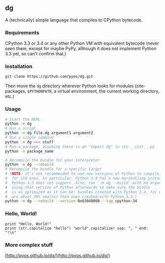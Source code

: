 ## dg

A (technically) simple language that compiles to CPython bytecode.

### Requirements

CPython 3.3 or 3.4 or any other Python VM with equivalent bytecode
(never seen them, except for maybe PyPy, although it does not
implement Python 3.3 yet, so can't confirm that.)

### Installation

```sh
git clone https://github.com/pyos/dg.git
```

Then move the `dg` directory wherever Python looks for modules (site-packages,
`$PYTHONPATH`, a virtual environment, the current working directory, etc.)

### Usage

```sh
# Start the REPL
python -m dg
# Run a script
python -m dg file.dg argument1 argument2
# Run a single command
python -m dg <<< stuff
# Run a package, assuming there is an "import dg" in its __init__.py
python -m package_name

# Recompile the bundle for your interpreter
python -m dg --rebuild
# Recompile the bundle for a specific target
# (NOTE: it's not recommended to use new versions of Python to compile bundles
#  for old ones. In particular, Python 3.4 has a new marshalling protocol that
#  Python 3.3 does not support. Also, run `-m dg --build` with no arguments
#  using that version of Python afterwards to make sure the bundle
#  is as optimized as it can be: bundles created with Python 3.4, for example,
#  are about 30% smaller than ones created with Python 3.3.)
python -m dg --rebuild --version 0x03040000 --tag cpython-34
```

### Hello, World!

```dg
print "Hello, World!"
print (str.capitalize "hello") "world".capitalize! sep: ", " end: "!\n"
```

### More complex stuff

[http://pyos.github.io/dg/](http://pyos.github.io/dg/)
